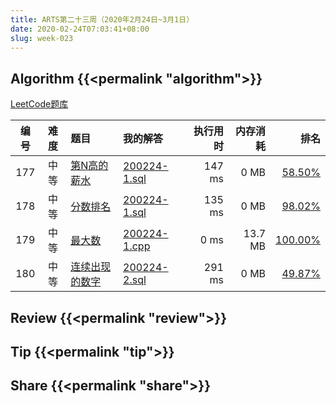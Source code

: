 ```yaml
---
title: ARTS第二十三周（2020年2月24日~3月1日）
date: 2020-02-24T07:03:41+08:00
slug: week-023
---
```


## Algorithm {{<permalink "algorithm">}}

[LeetCode题库](https://leetcode-cn.com/problemset/all/)

| 编号 | 难度 | 题目 | 我的解答 | 执行用时 | 内存消耗 | 排名 |
|:----:|:----:|:-----|:---------|---------:|---------:|-----:|
| 177 | 中等 | [第N高的薪水](https://leetcode-cn.com/problems/nth-highest-salary/) | [200224-1.sql](https://github.com/yanlinlin82/leetcode/blob/master/00177_nth-highest-salary/200224-1.sql) | 147 ms | 0 MB | [58.50%](https://leetcode-cn.com/submissions/detail/49077380/) |
| 178 | 中等 | [分数排名](https://leetcode-cn.com/problems/rank-scores/) | [200224-1.sql](https://github.com/yanlinlin82/leetcode/blob/master/00178_rank-scores/200224-1.sql) | 135 ms | 0 MB | [98.02%](https://leetcode-cn.com/submissions/detail/49077510/) |
| 179 | 中等 | [最大数](https://leetcode-cn.com/problems/largest-number/) | [200224-1.cpp](https://github.com/yanlinlin82/leetcode/blob/master/00179_largest-number/200224-1.cpp) | 0 ms | 13.7 MB | [100.00%](https://leetcode-cn.com/submissions/detail/49077911/) |
| 180 | 中等 | [连续出现的数字](https://leetcode-cn.com/problems/consecutive-numbers/) | [200224-2.sql](https://github.com/yanlinlin82/leetcode/blob/master/00180_consecutive-numbers/200224-2.sql) | 291 ms | 0 MB | [49.87%](https://leetcode-cn.com/submissions/detail/49078278/) |

## Review {{<permalink "review">}}


## Tip {{<permalink "tip">}}


## Share {{<permalink "share">}}


